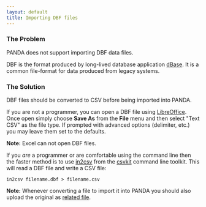 ```yaml
---
layout: default 
title: Importing DBF files 
---
```


### The Problem

PANDA does not support importing DBF data files.

DBF is the format produced by long-lived database application [dBase](http://en.wikipedia.org/wiki/DBase). It is a common file-format for data produced from legacy systems.

### The Solution

DBF files should be converted to CSV before being imported into PANDA.

If you are not a programmer, you can open a DBF file using [LibreOffice](http://www.libreoffice.org/). Once open simply choose **Save As** from the **File** menu and then select "Text CSV" as the file type. If prompted with advanced options (delimiter, etc.) you may leave them set to the defaults.

**Note:** Excel can not open DBF files.

If you *are* a programmer or are comfortable using the command line then the faster method is to use [in2csv](http://csvkit.readthedocs.org/en/latest/scripts/in2csv.html) from the [csvkit](http://csvkit.readthedocs.org/en/latest/index.html) command line toolkit. This will read a DBF file and write a CSV file:

`in2csv filename.dbf > filename.csv`

**Note:** Whenever converting a file to import it into PANDA you should also upload the original as [related file](/docs/storing-related-files.html).
